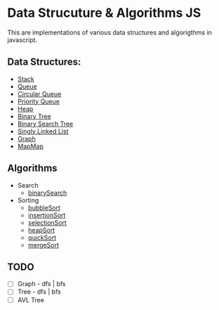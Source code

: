 # Data Strucuture & Algorithms JS

This are implementations of various data structures and algorigthms in javascript. 

## Data Structures:
* [Stack](https://hwsiew.github.io/dsa.js/classes/index.Stack.html)
* [Queue](https://hwsiew.github.io/dsa.js/classes/index.Queue.html)
* [Circular Queue](https://hwsiew.github.io/dsa.js/classes/index.CircularQueue.html)
* [Priority Queue](https://hwsiew.github.io/dsa.js/classes/index.PriorityQueue.html)
* [Heap](https://hwsiew.github.io/dsa.js/classes/index.Heap.html)
* [Binary Tree](https://hwsiew.github.io/dsa.js/classes/index.BinaryTree.html)
* [Binary Search Tree](https://hwsiew.github.io/dsa.js/classes/index.BinarySearchTree.html)
* [Singly Linked List](https://hwsiew.github.io/dsa.js/classes/index.LinkedList.html)
* [Graph](https://hwsiew.github.io/dsa.js/classes/index.Graph.html)
* [MapMap](https://hwsiew.github.io/dsa.js/classes/index.MapMap.html)

## Algorithms
* Search
	* [binarySearch](https://hwsiew.github.io/dsa.js/modules/algo_search.html)
* Sorting
	* [bubbleSort](https://hwsiew.github.io/dsa.js/modules/algo_sort.html#bubbleSort)
	* [insertionSort](https://hwsiew.github.io/dsa.js/modules/algo_sort.html#insertionSort)
	* [selectionSort](https://hwsiew.github.io/dsa.js/modules/algo_sort.html#selectionSort)
	* [heapSort](https://hwsiew.github.io/dsa.js/modules/algo_sort.html#heapSort)
	* [quickSort](https://hwsiew.github.io/dsa.js/modules/algo_sort.html#quickSort)
	* [mergeSort](https://hwsiew.github.io/dsa.js/modules/algo_sort.html#mergeSort)

## TODO
* [ ] Graph - dfs | bfs
* [ ] Tree -  dfs | bfs
* [ ] AVL Tree
